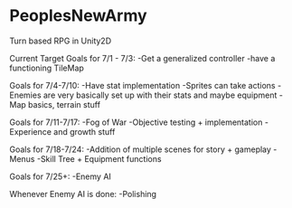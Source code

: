 # PeoplesNewArmy
 Turn based RPG in Unity2D

Current Target Goals for 7/1 - 7/3: 
-Get a generalized controller
-have a functioning TileMap

Goals for 7/4-7/10:
-Have stat implementation
-Sprites can take actions
-Enemies are very basically set up with their stats and maybe equipment 
-Map basics, terrain stuff

Goals for 7/11-7/17:
-Fog of War
-Objective testing + implementation
-Experience and growth stuff

Goals for 7/18-7/24:
-Addition of multiple scenes for story + gameplay 
-Menus 
-Skill Tree + Equipment functions 

Goals for 7/25+:
-Enemy AI

Whenever Enemy AI is done:
-Polishing 
